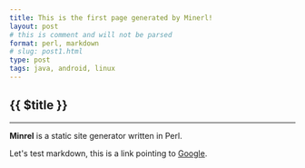 ```yaml
---
title: This is the first page generated by Minerl!
layout: post 
# this is comment and will not be parsed
format: perl, markdown
# slug: post1.html
type: post
tags: java, android, linux
---
```


## {{ $title }}

---

**Minrel** is a static site generator written in Perl.

Let's test markdown, this is a link pointing to [Google](https://www.google.com).
